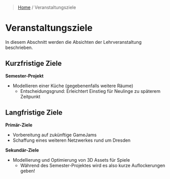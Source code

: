 > [Home](../README.md) / Veranstaltungsziele

# Veranstaltungsziele

In diesem Abschnitt werden die Absichten der Lehrveranstaltung beschrieben.

## Kurzfristige Ziele

<b>Semester-Projekt</b>
- Modellieren einer Küche (gegebenenfalls weitere Räume)
    - Entscheidungsgrund: Erleichtert Einstieg für Neulinge zu späterem Zeitpunkt 

## Langfristige Ziele

<b>Primär-Ziele</b>
- Vorbereitung auf zukünftige GameJams
- Schaffung eines weiteren Netzwerkes rund um Dresden

<b>Sekundär-Ziele</b>
- Modellierung und Optimierung von 3D Assets für Spiele 
    - Während des Semester-Projektes wird es also kurze Auflockerungen geben!

